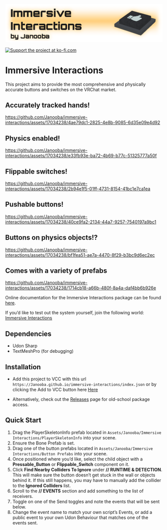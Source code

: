 [<img src='https://github.com/Janooba/immersive-interactions/blob/main/Website/banner.png?raw=true'/>](#)

[<img height='36' src='https://cdn.ko-fi.com/cdn/kofi5.png?v=2' alt='Support the project at ko-fi.com' />](https://ko-fi.com/Z8Z4PAAFY)

# Immersive Interactions

This project aims to provide the most comprehensive and physically accurate buttons and switches on the VRChat market.

## Accurately tracked hands!
https://github.com/Janooba/immersive-interactions/assets/17034238/4ae79dc1-2825-4e8b-9085-6d35e09e4d92

## Physics enabled!
https://github.com/Janooba/immersive-interactions/assets/17034238/e33fb93e-ba72-4b69-b77c-51325777a50f

## Flippable switches!
https://github.com/Janooba/immersive-interactions/assets/17034238/2b94e1f5-01ff-4731-8154-41bc1e7ca1ea

## Pushable buttons!
https://github.com/Janooba/immersive-interactions/assets/17034238/40ce9fa2-2134-44a7-9257-7540197a9bc1

## Buttons on physics objects!?
https://github.com/Janooba/immersive-interactions/assets/17034238/bf1fea51-ae7a-4470-8f29-b3bc9d6ec2ec

## Comes with a variety of prefabs
https://github.com/Janooba/immersive-interactions/assets/17034238/1714cb18-a66b-480f-8a4a-daf4bb6b926e

Online documentation for the Immersive Interactions package can be found [here](https://docs.google.com/document/d/1okMFHb6yietf2g4nO5SxbSJP94q_d9qgWeNA-ezVXew/edit?usp=sharing).

If you’d like to test out the system yourself, join the following world: [Immersive Interactions](https://vrchat.com/home/world/wrld_925c0e94-a683-4100-8696-7b289becf392)

## Dependencies

- Udon Sharp
- TextMeshPro (for debugging)

## Installation

- Add this project to VCC with this url `https://Janooba.github.io/immersive-interactions/index.json` or by clicking the Add to VCC button here [Here](https://janooba.github.io/immersive-interactions/)

- Alternatively, check out the [Releases](https://github.com/Janooba/immersive-interactions/releases) page for old-school package access.

## Quick Start

1. Drag the PlayerSkeletonInfo prefab located in `Assets/Janooba/Immersive Interactions/PlayerSkeletonInfo` into your scene.
1. Ensure the Bone Prefab is set.
1. Drag one of the button prefabs located in `Assets/Janooba/Immersive Interactions/Button Prefabs` into your scene.
1. Once positioned where you’d like, select the child object with a **Pressable_Button** or **Flippable_Switch** component on it.
1. Click **Find Nearby Colliders To Ignore** under **// RUNTIME & DETECTION**. This will make sure the button doesn’t get stuck in the wall or objects behind it. If this still happens, you may have to manually add the collider to the **Ignored Colliders** list.
1. Scroll to the **// EVENTS** section and add something to the list of receivers.
1. Toggle on one of the Send toggles and note the events that will be sent below.
1. Change the event name to match your own script’s Events, or add a public event to your own Udon Behaviour that matches one of the events sent.
